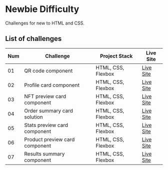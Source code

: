 # Newbie Difficulty

Challenges for new to HTML and CSS.

## List of challenges

| Num | Challenge                      | Project Stack      | Live Site                                                                                                       |
| --- | ------------------------------ | ------------------ | --------------------------------------------------------------------------------------------------------------- |
| 01  | QR code component              | HTML, CSS, Flexbox | [Live Site](https://kayyrbeks.github.io/frontendmentor-challenges/01-newbie/01-qr-code-component/)              |
| 02  | Profile card component         | HTML, CSS, Flexbox | [Live Site](https://kayyrbeks.github.io/frontendmentor-challenges/01-newbie/02-profile-card-component/)         |
| 03  | NFT preview card component     | HTML, CSS, Flexbox | [Live Site](https://kayyrbeks.github.io/frontendmentor-challenges/01-newbie/03-nft-preview-card-component/)     |
| 04  | Order summary card solution    | HTML, CSS, Flexbox | [Live Site](https://kayyrbeks.github.io/frontendmentor-challenges/01-newbie/04-order-summary-component/)        |
| 05  | Stats preview card component   | HTML, CSS, Flexbox | [Live Site](https://kayyrbeks.github.io/frontendmentor-challenges/01-newbie/05-stats-preview-card-component/)   |
| 06  | Product preview card component | HTML, CSS, Flexbox | [Live Site](https://kayyrbeks.github.io/frontendmentor-challenges/01-newbie/06-product-preview-card-component/) |
| 07  | Results summary component      | HTML, CSS, Flexbox | [Live Site](https://kayyrbeks.github.io/frontendmentor-challenges/01-newbie/07-results-summary-component/)      |
